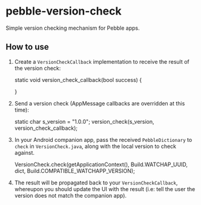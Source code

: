 # pebble-version-check

Simple version checking mechanism for Pebble apps.

## How to use

1. Create a `VersionCheckCallback` implementation to receive the result of the
   version check:

      static void version_check_callback(bool success) {
        
      }

2. Send a version check (AppMessage callbacks are overridden at this time):

      static char s_version = "1.0.0";
      version_check(s_version, version_check_callback);

3. In your Android companion app, pass the received `PebbleDictionary` to
   `check` in `VersionCheck.java`, along with the local version to check against.

      VersionCheck.check(getApplicationContext(), Build.WATCHAP_UUID, dict, Build.COMPATIBLE_WATCHAPP_VERSION);

4. The result will be propagated back to your `VersionCheckCallback`, whereupon
   you should update the UI with the result (i.e: tell the user the version does
   not match the companion app).